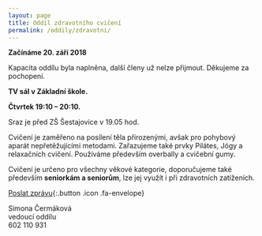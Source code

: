 ```yaml
---
layout: page
title: Oddíl zdravotního cvičení
permalink: /oddily/zdravotni/
---
```


**Začínáme 20. září 2018**

Kapacita oddílu byla naplněna, další členy už nelze přijmout. Děkujeme za pochopení.

<!-- [Chci se přidat]({{ site.baseurl }}/clenstvi/){:.button .special} -->

**TV sál v Základní škole.**

**Čtvrtek 19:10 – 20:10.**

Sraz je před ZŠ Šestajovice v 19.05 hod.

Cvičení je zaměřeno na posílení těla přirozenými, avšak pro pohybový aparát nepřetěžujícími metodami. Zařazujeme také prvky Pilátes, Jógy a relaxačních cvičení. Používáme především overbally a cvičební gumy.

Cvičení je určeno pro všechny věkové kategorie, doporučujeme také především **seniorkám a seniorům**, lze jej využít i při zdravotních zatíženích.

[Poslat zprávu](#f){:.button .icon .fa-envelope}

Simona Čermáková  
vedoucí oddílu  
602 110 931  
